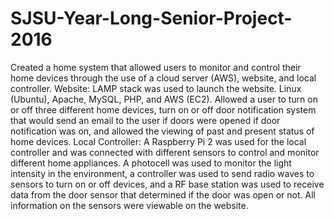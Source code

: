 # SJSU-Year-Long-Senior-Project-2016
Created a home system that allowed users to monitor and control their home devices through the use of a cloud server (AWS), website, and local controller.
Website:
LAMP stack was used to launch the website. Linux (Ubuntu), Apache, MySQL, PHP, and AWS (EC2). Allowed a user to turn on or off three different home devices, turn on or off door notification system that would send an email to the user if doors were opened if door notification was on, and allowed the viewing of past and present status of home devices.
Local Controller:
A Raspberry Pi 2 was used for the local controller and was connected with different sensors to control and monitor different home appliances. A photocell was used to monitor the light intensity in the environment, a controller was used to send radio waves to sensors to turn on or off devices, and a RF base station was used to receive data from the door sensor that determined if the door was open or not. All information on the sensors were viewable on the website.
